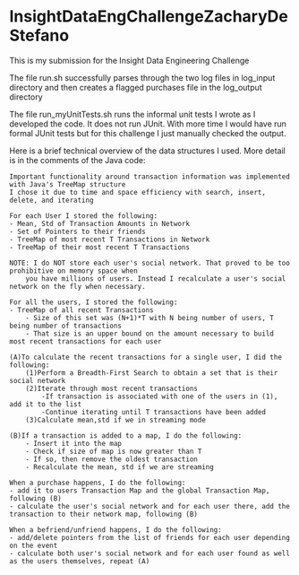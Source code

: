 # InsightDataEngChallengeZacharyDeStefano

This is my submission for the Insight Data Engineering Challenge

The file run.sh successfully parses through the two log files in log_input directory
	and then creates a flagged purchases file in the log_output directory
	
The file run_myUnitTests.sh runs the informal unit tests I wrote as I developed 
	the code. It does not run JUnit. With more time I would have run formal JUnit tests
	but for this challenge I just manually checked the output. 


	
Here is a brief technical overview of the data structures I used. More detail is in the comments of the Java code:

	Important functionality around transaction information was implemented with Java's TreeMap structure
	I chose it due to time and space efficiency with search, insert, delete, and iterating

	For each User I stored the following:
	- Mean, Std of Transaction Amounts in Network
	- Set of Pointers to their friends
	- TreeMap of most recent T Transactions in Network
	- TreeMap of their most recent T Transactions
	
	NOTE: I do NOT store each user's social network. That proved to be too prohibitive on memory space when 
		you have millions of users. Instead I recalculate a user's social network on the fly when necessary. 
	
	For all the users, I stored the following:
	- TreeMap of all recent Transactions
		- Size of this set was (N+1)*T with N being number of users, T being number of transactions
		- That size is an upper bound on the amount necessary to build most recent transactions for each user
	
	(A)To calculate the recent transactions for a single user, I did the following:
		(1)Perform a Breadth-First Search to obtain a set that is their social network
		(2)Iterate through most recent transactions 
			-If transaction is associated with one of the users in (1), add it to the list
			-Continue iterating until T transactions have been added
		(3)Calculate mean,std if we in streaming mode
	
	(B)If a transaction is added to a map, I do the following:
		- Insert it into the map
		- Check if size of map is now greater than T
		- If so, then remove the oldest transaction
		- Recalculate the mean, std if we are streaming
	
	When a purchase happens, I do the following:
	- add it to users Transaction Map and the global Transaction Map, following (B)
	- calculate the user's social network and for each user there, add the transaction to their network map, following (B)
	
	When a befriend/unfriend happens, I do the following:
	- add/delete pointers from the list of friends for each user depending on the event
	- calculate both user's social network and for each user found as well as the users themselves, repeat (A)
	
	
